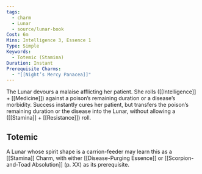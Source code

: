 ```yaml
---
tags:
  - charm
  - Lunar
  - source/lunar-book
Cost: 6m
Mins: Intelligence 3, Essence 1
Type: Simple
Keywords:
  - Totemic (Stamina)
Duration: Instant
Prerequisite Charms:
  - "[[Night’s Mercy Panacea]]"
---
```

The Lunar devours a malaise afflicting her patient. She rolls ([[Intelligence]] + [[Medicine]]) against a poison’s remaining duration or a disease’s morbidity. Success instantly cures her patient, but transfers the poison’s remaining duration or the disease into the Lunar, without allowing a ([[Stamina]] + [[Resistance]]) roll. 
## Totemic 

A Lunar whose spirit shape is a carrion-feeder may learn this as a [[Stamina]] Charm, with either [[Disease-Purging Essence]] or [[Scorpion-and-Toad Absolution]] (p. XX) as its prerequisite.